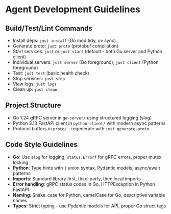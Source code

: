 # Agent Development Guidelines

## Build/Test/Lint Commands
- Install deps: `just install` (Go mod tidy, uv sync)
- Generate proto: `just proto` (protobuf compilation)
- Start services: `just` or `just start` (default - both Go server and Python client)
- Individual servers: `just server` (Go foreground), `just client` (Python foreground)
- Test: `just test` (basic health check)
- Stop services: `just stop`
- View logs: `just logs`
- Clean up: `just clean`

## Project Structure
- Go 1.24 gRPC server in `go-server/` using structured logging (slog)
- Python 3.13 FastAPI client in `python-client/` with modern async patterns
- Protocol buffers in `proto/` - regenerate with `just generate-proto`

## Code Style Guidelines
- **Go**: Use `slog` for logging, `status.Errorf` for gRPC errors, proper mutex locking
- **Python**: Type hints with `|` union syntax, Pydantic models, async/await patterns
- **Imports**: Standard library first, third-party, then local imports
- **Error handling**: gRPC status codes in Go, HTTPException in Python FastAPI
- **Naming**: Snake_case for Python, camelCase for Go, descriptive variable names
- **Types**: Strict typing - use Pydantic models for API, proper Go struct tags